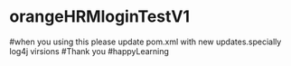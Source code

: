 # orangeHRMloginTestV1
#when you using this please update pom.xml with new updates.specially log4j virsions
#Thank you
#happyLearning

